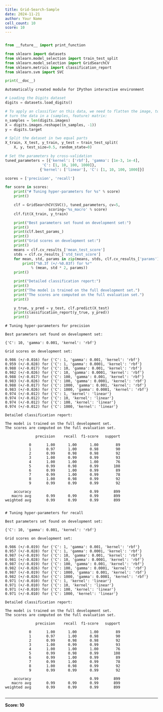 ```yaml
---
title: Grid-Search-Sample
date: 2024-11-21
author: Your Name
cell_count: 10
score: 10
---
```


```python

```


```python
from __future__ import print_function

from sklearn import datasets
from sklearn.model_selection import train_test_split
from sklearn.model_selection import GridSearchCV
from sklearn.metrics import classification_report
from sklearn.svm import SVC
```


```python
print(__doc__)
```

    Automatically created module for IPython interactive environment



```python
# Loading the Digits dataset
digits = datasets.load_digits()
```


```python
# To apply an classifier on this data, we need to flatten the image, to
# turn the data in a (samples, feature) matrix:
n_samples = len(digits.images)
X = digits.images.reshape((n_samples, -1))
y = digits.target
```


```python
# Split the dataset in two equal parts
X_train, X_test, y_train, y_test = train_test_split(
    X, y, test_size=0.5, random_state=0)
```


```python
# Set the parameters by cross-validation
tuned_parameters = [{'kernel': ['rbf'], 'gamma': [1e-3, 1e-4],
                 'C': [1, 10, 100, 1000]},
                {'kernel': ['linear'], 'C': [1, 10, 100, 1000]}]
```


```python
scores = ['precision', 'recall']
```


```python
for score in scores:
    print("# Tuning hyper-parameters for %s" % score)
    print()

    clf = GridSearchCV(SVC(), tuned_parameters, cv=5,
                    scoring='%s_macro' % score)
    clf.fit(X_train, y_train)

    print("Best parameters set found on development set:")
    print()
    print(clf.best_params_)
    print()
    print("Grid scores on development set:")
    print()
    means = clf.cv_results_['mean_test_score']
    stds = clf.cv_results_['std_test_score']
    for mean, std, params in zip(means, stds, clf.cv_results_['params']):
        print("%0.3f (+/-%0.03f) for %r"
            % (mean, std * 2, params))
    print()

    print("Detailed classification report:")
    print()
    print("The model is trained on the full development set.")
    print("The scores are computed on the full evaluation set.")
    print()

    y_true, y_pred = y_test, clf.predict(X_test)
    print(classification_report(y_true, y_pred))
    print()
```

    # Tuning hyper-parameters for precision
    
    Best parameters set found on development set:
    
    {'C': 10, 'gamma': 0.001, 'kernel': 'rbf'}
    
    Grid scores on development set:
    
    0.986 (+/-0.016) for {'C': 1, 'gamma': 0.001, 'kernel': 'rbf'}
    0.959 (+/-0.028) for {'C': 1, 'gamma': 0.0001, 'kernel': 'rbf'}
    0.988 (+/-0.017) for {'C': 10, 'gamma': 0.001, 'kernel': 'rbf'}
    0.982 (+/-0.026) for {'C': 10, 'gamma': 0.0001, 'kernel': 'rbf'}
    0.988 (+/-0.017) for {'C': 100, 'gamma': 0.001, 'kernel': 'rbf'}
    0.983 (+/-0.026) for {'C': 100, 'gamma': 0.0001, 'kernel': 'rbf'}
    0.988 (+/-0.017) for {'C': 1000, 'gamma': 0.001, 'kernel': 'rbf'}
    0.983 (+/-0.026) for {'C': 1000, 'gamma': 0.0001, 'kernel': 'rbf'}
    0.974 (+/-0.012) for {'C': 1, 'kernel': 'linear'}
    0.974 (+/-0.012) for {'C': 10, 'kernel': 'linear'}
    0.974 (+/-0.012) for {'C': 100, 'kernel': 'linear'}
    0.974 (+/-0.012) for {'C': 1000, 'kernel': 'linear'}
    
    Detailed classification report:
    
    The model is trained on the full development set.
    The scores are computed on the full evaluation set.
    
                  precision    recall  f1-score   support
    
               0       1.00      1.00      1.00        89
               1       0.97      1.00      0.98        90
               2       0.99      0.98      0.98        92
               3       1.00      0.99      0.99        93
               4       1.00      1.00      1.00        76
               5       0.99      0.98      0.99       108
               6       0.99      1.00      0.99        89
               7       0.99      1.00      0.99        78
               8       1.00      0.98      0.99        92
               9       0.99      0.99      0.99        92
    
        accuracy                           0.99       899
       macro avg       0.99      0.99      0.99       899
    weighted avg       0.99      0.99      0.99       899
    
    
    # Tuning hyper-parameters for recall
    
    Best parameters set found on development set:
    
    {'C': 10, 'gamma': 0.001, 'kernel': 'rbf'}
    
    Grid scores on development set:
    
    0.986 (+/-0.019) for {'C': 1, 'gamma': 0.001, 'kernel': 'rbf'}
    0.957 (+/-0.028) for {'C': 1, 'gamma': 0.0001, 'kernel': 'rbf'}
    0.987 (+/-0.019) for {'C': 10, 'gamma': 0.001, 'kernel': 'rbf'}
    0.981 (+/-0.028) for {'C': 10, 'gamma': 0.0001, 'kernel': 'rbf'}
    0.987 (+/-0.019) for {'C': 100, 'gamma': 0.001, 'kernel': 'rbf'}
    0.982 (+/-0.026) for {'C': 100, 'gamma': 0.0001, 'kernel': 'rbf'}
    0.987 (+/-0.019) for {'C': 1000, 'gamma': 0.001, 'kernel': 'rbf'}
    0.982 (+/-0.026) for {'C': 1000, 'gamma': 0.0001, 'kernel': 'rbf'}
    0.971 (+/-0.010) for {'C': 1, 'kernel': 'linear'}
    0.971 (+/-0.010) for {'C': 10, 'kernel': 'linear'}
    0.971 (+/-0.010) for {'C': 100, 'kernel': 'linear'}
    0.971 (+/-0.010) for {'C': 1000, 'kernel': 'linear'}
    
    Detailed classification report:
    
    The model is trained on the full development set.
    The scores are computed on the full evaluation set.
    
                  precision    recall  f1-score   support
    
               0       1.00      1.00      1.00        89
               1       0.97      1.00      0.98        90
               2       0.99      0.98      0.98        92
               3       1.00      0.99      0.99        93
               4       1.00      1.00      1.00        76
               5       0.99      0.98      0.99       108
               6       0.99      1.00      0.99        89
               7       0.99      1.00      0.99        78
               8       1.00      0.98      0.99        92
               9       0.99      0.99      0.99        92
    
        accuracy                           0.99       899
       macro avg       0.99      0.99      0.99       899
    weighted avg       0.99      0.99      0.99       899
    
    



```python

```


---
**Score: 10**